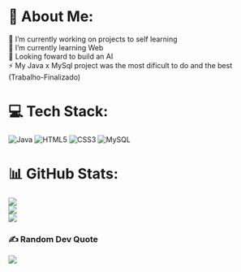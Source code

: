 # 💫 About Me:
🔭 I’m currently working on projects to self learning<br>🌱 I’m currently learning Web<br>💬 Looking foward to build an AI<br>⚡ My Java x MySql project was the most dificult to do and the best (Trabalho-Finalizado)


# 💻 Tech Stack:
![Java](https://img.shields.io/badge/java-%23ED8B00.svg?style=for-the-badge&logo=java&logoColor=white) ![HTML5](https://img.shields.io/badge/html5-%23E34F26.svg?style=for-the-badge&logo=html5&logoColor=white) ![CSS3](https://img.shields.io/badge/css3-%231572B6.svg?style=for-the-badge&logo=css3&logoColor=white) ![MySQL](https://img.shields.io/badge/mysql-%2300f.svg?style=for-the-badge&logo=mysql&logoColor=white)
# 📊 GitHub Stats:
![](https://github-readme-stats.vercel.app/api?username=nichbrosa&theme=dark&hide_border=false&include_all_commits=false&count_private=false)<br/>
![](https://github-readme-streak-stats.herokuapp.com/?user=nichbrosa&theme=dark&hide_border=false)<br/>
![](https://github-readme-stats.vercel.app/api/top-langs/?username=nichbrosa&theme=dark&hide_border=false&include_all_commits=false&count_private=false&layout=compact)

### ✍️ Random Dev Quote
![](https://quotes-github-readme.vercel.app/api?type=horizontal&theme=radical)

<!-- Proudly created with GPRM ( https://gprm.itsvg.in ) -->
